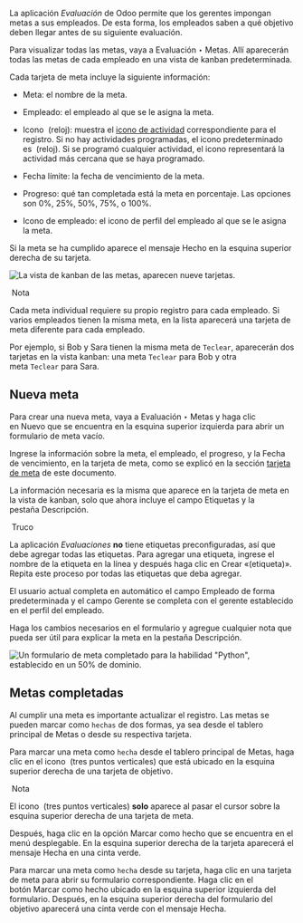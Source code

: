 La aplicación _Evaluación_ de Odoo permite que los gerentes impongan metas a sus empleados. De esta forma, los empleados saben a qué objetivo deben llegar antes de su siguiente evaluación.

Para visualizar todas las metas, vaya a Evaluación ‣ Metas. Allí aparecerán todas las metas de cada empleado en una vista de kanban predeterminada.

Cada tarjeta de meta incluye la siguiente información:

- Meta: el nombre de la meta.
    
- Empleado: el empleado al que se le asigna la meta.
    
- Icono  (reloj): muestra el [icono de actividad](https://www.odoo.com/documentation/17.0/es/applications/essentials/activities.html) correspondiente para el registro. Si no hay actividades programadas, el icono predeterminado es  (reloj). Si se programó cualquier actividad, el icono representará la actividad más cercana que se haya programado.
    
- Fecha límite: la fecha de vencimiento de la meta.
    
- Progreso: qué tan completada está la meta en porcentaje. Las opciones son 0%, 25%, 50%, 75%, o 100%.
    
- Icono de empleado: el icono de perfil del empleado al que se le asigna la meta.
    

Si la meta se ha cumplido aparece el mensaje Hecho en la esquina superior derecha de su tarjeta.

![La vista de kanban de las metas, aparecen nueve tarjetas.](https://www.odoo.com/documentation/17.0/es/_images/goals.png)

 Nota

Cada meta individual requiere su propio registro para cada empleado. Si varios empleados tienen la misma meta, en la lista aparecerá una tarjeta de meta diferente para cada empleado.

Por ejemplo, si Bob y Sara tienen la misma meta de `Teclear`, aparecerán dos tarjetas en la vista kanban: una meta `Teclear` para Bob y otra meta `Teclear` para Sara.

## Nueva meta[](https://www.odoo.com/documentation/17.0/es/applications/hr/appraisals/goals.html#new-goal "Enlazar permanentemente con este título")

Para crear una nueva meta, vaya a Evaluación ‣ Metas y haga clic en Nuevo que se encuentra en la esquina superior izquierda para abrir un formulario de meta vacío.

Ingrese la información sobre la meta, el empleado, el progreso, y la Fecha de vencimiento, en la tarjeta de meta, como se explicó en la sección [tarjeta de meta](https://www.odoo.com/documentation/17.0/es/applications/hr/appraisals/goals.html#appraisals-goal-card) de este documento.

La información necesaria es la misma que aparece en la tarjeta de meta en la vista de kanban, solo que ahora incluye el campo Etiquetas y la pestaña Descripción.

 Truco

La aplicación _Evaluaciones_ **no** tiene etiquetas preconfiguradas, así que debe agregar todas las etiquetas. Para agregar una etiqueta, ingrese el nombre de la etiqueta en la línea y después haga clic en Crear «(etiqueta)». Repita este proceso por todas las etiquetas que deba agregar.

El usuario actual completa en automático el campo Empleado de forma predeterminada y el campo Gerente se completa con el gerente establecido en el perfil del empleado.

Haga los cambios necesarios en el formulario y agregue cualquier nota que pueda ser útil para explicar la meta en la pestaña Descripción.

![Un formulario de meta completado para la habilidad "Python", establecido en un 50% de dominio.](https://www.odoo.com/documentation/17.0/es/_images/new-goal.png)

## Metas completadas[](https://www.odoo.com/documentation/17.0/es/applications/hr/appraisals/goals.html#completed-goals "Enlazar permanentemente con este título")

Al cumplir una meta es importante actualizar el registro. Las metas se pueden marcar como `hechas` de dos formas, ya sea desde el tablero principal de Metas o desde su respectiva tarjeta.

Para marcar una meta como `hecha` desde el tablero principal de Metas, haga clic en el icono  (tres puntos verticales) que está ubicado en la esquina superior derecha de una tarjeta de objetivo.

 Nota

El icono  (tres puntos verticales) **solo** aparece al pasar el cursor sobre la esquina superior derecha de una tarjeta de meta.

Después, haga clic en la opción Marcar como hecho que se encuentra en el menú desplegable. En la esquina superior derecha de la tarjeta aparecerá el mensaje Hecha en una cinta verde.

Para marcar una meta como `hecha` desde su tarjeta, haga clic en una tarjeta de meta para abrir su formulario correspondiente. Haga clic en el botón Marcar como hecho ubicado en la esquina superior izquierda del formulario. Después, en la esquina superior derecha del formulario del objetivo aparecerá una cinta verde con el mensaje Hecha.